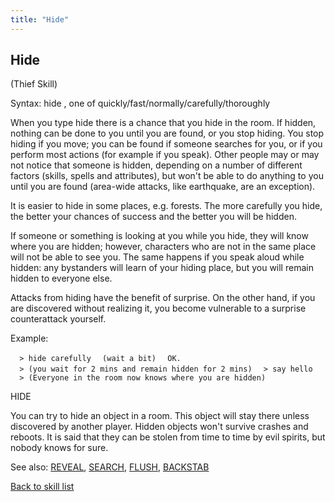 ```yaml
---
title: "Hide"
---
```


## Hide

(Thief Skill)

Syntax: hide <effort>, one of quickly/fast/normally/carefully/thoroughly

When you type hide there is a chance that you hide in the room. If
hidden, nothing can be done to you until you are found, or you stop
hiding. You stop hiding if you move; you can be found if someone
searches for you, or if you perform most actions (for example if you
speak). Other people may or may not notice that someone is hidden,
depending on a number of different factors (skills, spells and
attributes), but won't be able to do anything to you until you are found
(area-wide attacks, like earthquake, are an exception).

It is easier to hide in some places, e.g. forests. The more carefully
you hide, the better your chances of success and the better you will be
hidden.

If someone or something is looking at you while you hide, they will know
where you are hidden; however, characters who are not in the same place
will not be able to see you. The same happens if you speak aloud while
hidden: any bystanders will learn of your hiding place, but you will
remain hidden to everyone else.

Attacks from hiding have the benefit of surprise. On the other hand, if
you are discovered without realizing it, you become vulnerable to a
surprise counterattack yourself.

Example:

`  > hide carefully`
`  (wait a bit)`
`  OK.`
`  > (you wait for 2 mins and remain hidden for 2 mins)`
`  > say hello`
`  > (Everyone in the room now knows where you are hidden)`

HIDE <object>

You can try to hide an object in a room. This object will stay there
unless discovered by another player. Hidden objects won't survive
crashes and reboots. It is said that they can be stolen from time to
time by evil spirits, but nobody knows for sure.

See also: [REVEAL](REVEAL "wikilink"), [SEARCH](SEARCH "wikilink"),
[FLUSH](FLUSH "wikilink"), [BACKSTAB](BACKSTAB "wikilink")

[Back to skill list](Skill "wikilink")